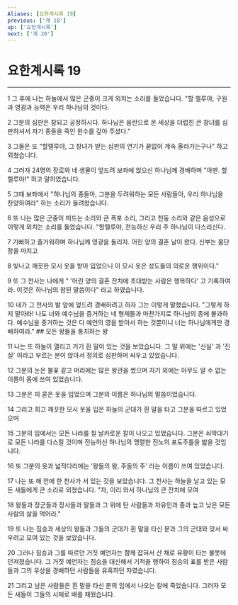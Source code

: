 ```yaml
---
Aliases: [요한계시록 19]
previous: ['계 18']
up: ['요한계시록']
next: ['계 20']
---
```

# 요한계시록 19

***


1 그 후에 나는 하늘에서 많은 군중이 크게 외치는 소리를 들었습니다. "할 렐루야, 구원과 영광과 능력은 우리 하나님의 것이다. 

2 그분의 심판은 참되고 공정하시다. 하나님은 음란으로 온 세상을 더럽힌 큰 창녀를 심판하셔서 자기 종들을 죽인 원수를 갚아 주셨다." 

3 그들은 또 "할렐루야, 그 창녀가 받는 심판의 연기가 끝없이 계속 올라가는구나" 하고 외쳤습니다. 

4 그러자 24명의 장로와 네 생물이 엎드려 보좌에 앉으신 하나님께 경배하며 "아멘. 할렐루야!" 하고 말하였습니다. 

5 그때 보좌에서 "하나님의 종들아, 그분을 두려워하는 모든 사람들아, 우리 하나님을 찬양하여라" 하는 소리가 들려왔습니다. 

6 또 나는 많은 군중이 떠드는 소리와 큰 폭포 소리, 그리고 천둥 소리와 같은 음성으로 이렇게 외치는 소리를 들었습니다. "할렐루야, 전능하신 우리 주 하나님이 다스리신다. 

7 기뻐하고 즐거워하며 하나님께 영광을 돌리자. 어린 양의 결혼 날이 왔다. 신부는 몸단장을 마치고 

8 빛나고 깨끗한 모시 옷을 받아 입었으니 이 모시 옷은 성도들의 의로운 행위이다." 

9 또 그 천사는 나에게 " '어린 양의 결혼 잔치에 초대받는 사람은 행복하다' 고 기록하여라. 이것은 하나님의 참된 말씀이다" 라고 하였습니다. 

10 내가 그 천사의 발 앞에 엎드려 경배하려고 하자 그는 이렇게 말했습니다. "그렇게 하지 말아라! 나도 너와 예수님을 증거하는 네 형제들과 마찬가지로 하나님의 종에 불과하다. 예수님을 증거하는 것은 다 예언의 영을 받아서 하는 것뿐이니 너는 하나님에게만 경배하여라." ## 모든 왕들을 통치하는 왕 

11 나는 또 하늘이 열리고 거기 흰 말이 있는 것을 보았습니다. 그 말 위에는 '신실' 과 '진실' 이라고 부르는 분이 앉아서 정의로 심판하며 싸우고 있었습니다. 

12 그분의 눈은 불꽃 같고 머리에는 많은 왕관을 썼으며 자기 외에는 아무도 알 수 없는 이름이 몸에 쓰여 있었습니다. 

13 그분은 피 묻은 옷을 입었으며 그분의 이름은 하나님의 말씀이었습니다. 

14 그리고 희고 깨끗한 모시 옷을 입은 하늘의 군대가 흰 말을 타고 그분을 따르고 있었으며 

15 그분의 입에서는 모든 나라를 칠 날카로운 칼이 나오고 있었습니다. 그분은 쇠막대기로 모든 나라를 다스릴 것이며 전능하신 하나님의 맹렬한 진노의 포도주틀을 밟을 것입니다. 

16 또 그분의 옷과 넓적다리에는 '왕들의 왕, 주들의 주' 라는 이름이 쓰여 있었습니다. 

17 나는 또 해 안에 한 천사가 서 있는 것을 보았습니다. 그 천사는 하늘을 날고 있는 모든 새들에게 큰 소리로 외쳤습니다. "자, 이리 와서 하나님의 큰 잔치에 모여 

18 왕들과 장군들과 장사들과 말들과 그 위에 탄 사람들과 자유인과 종과 높고 낮은 모든 사람의 살을 먹어라." 

19 또 나는 짐승과 세상의 왕들과 그들의 군대가 흰 말을 타신 분과 그의 군대와 맞서 싸우려고 모여 있는 것을 보았습니다. 

20 그러나 짐승과 그를 따르던 거짓 예언자는 함께 잡혀서 산 채로 유황이 타는 불못에 던져졌습니다. 그 거짓 예언자는 짐승을 대신해서 기적을 행하여 짐승의 표를 받은 사람들과 그의 우상을 경배하던 사람들을 유혹하던 자였습니다. 

21 그리고 남은 사람들은 흰 말을 타신 분의 입에서 나오는 칼에 죽었습니다. 그러자 모든 새들이 그들의 시체로 배를 채웠습니다.
